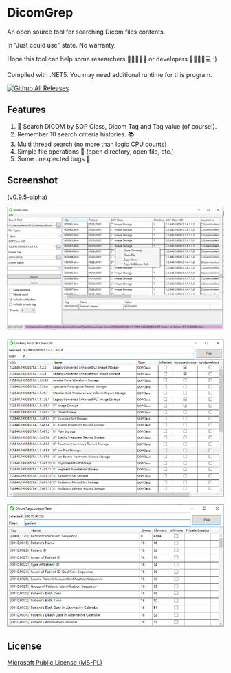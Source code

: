 # DicomGrep

An open source tool for searching Dicom files contents.

In "Just could use" state. No warranty.

Hope this tool can help some researchers 👩‍🔬👨‍🔬🔬 or developers 👨‍💻👩‍💻💻 :)

Compiled with .NET5. You may need additional runtime for this program.

[![Github All Releases](https://img.shields.io/github/downloads/celeron533/DicomGrep/total.svg)]()

## Features
1. 🔎 Search DICOM by SOP Class, Dicom Tag and Tag value (of course!).
2. Remember 10 search criteria histories. 📚
3. Multi thread search (no more than logic CPU counts)
4. Simple file operations 📄 (open directory, open file, etc.)
5. Some unexpected bugs 🐛.

## Screenshot
(v0.9.5-alpha)

![Main Window](./screenshots/01.png)

![Look for SOP Class UID](./screenshots/02.png)

![Look for DICOM Tag](./screenshots/03.png)


## License
[Microsoft Public License (MS-PL)](License.txt)

